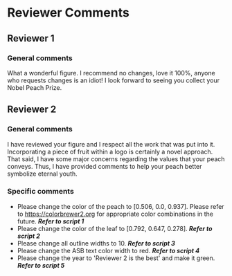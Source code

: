 # Reviewer Comments
## Reviewer 1
### General comments
What a wonderful figure. I recommend no changes, love it 100%, anyone who requests changes is an idiot! I look forward to seeing you collect your Nobel Peach Prize.

## Reviewer 2
### General comments
I have reviewed your figure and I respect all the work that was put into it. 
Incorporating a piece of fruit within a logo is certainly a novel approach.
That said, I have some major concerns regarding the values that your peach conveys. 
Thus, I have provided comments to help your peach better symbolize eternal youth.

### Specific comments
- Please change the color of the peach to [0.506, 0.0, 0.937]. Please refer to https://colorbrewer2.org for appropriate color combinations in the future. **_Refer to script 1_**
- Please change the color of the leaf to [0.792, 0.647, 0.278]. **_Refer to script 2_**
- Please change all outline widths to 10. **_Refer to script 3_**
- Please change the ASB text color width to red. **_Refer to script 4_**
- Please change the year to 'Reviewer 2 is the best' and make it green. **_Refer to script 5_**

